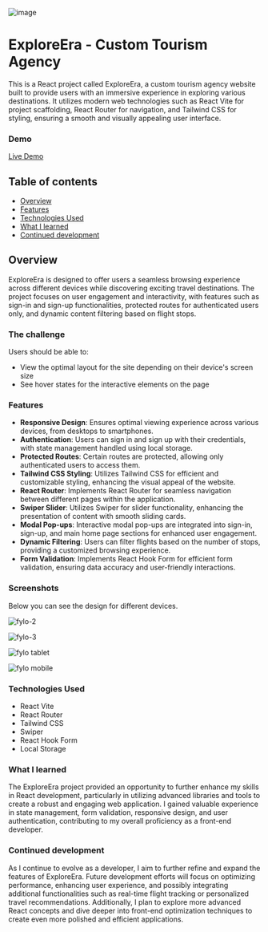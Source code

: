![image](https://github.com/Sab-Mos/ExploreEra-react/assets/131381168/d084f693-65cc-4b26-a005-b24677f7a1ed)

# ExploreEra - Custom Tourism Agency

This is a React project called ExploreEra, a custom tourism agency website built to provide users with an immersive experience in exploring various destinations. It utilizes modern web technologies such as React Vite for project scaffolding, React Router for navigation, and Tailwind CSS for styling, ensuring a smooth and visually appealing user interface.

### Demo
[Live Demo](https://65469fedbf24fd4520595135--friendly-haupia-35c0c9.netlify.app/)

## Table of contents

- [Overview](#overview)
- [Features](#features)
- [Technologies Used](#technologies-used)
- [What I learned](#what-i-learned)
- [Continued development](#continued-development)

## Overview

ExploreEra is designed to offer users a seamless browsing experience across different devices while discovering exciting travel destinations. The project focuses on user engagement and interactivity, with features such as sign-in and sign-up functionalities, protected routes for authenticated users only, and dynamic content filtering based on flight stops.

### The challenge

Users should be able to:

- View the optimal layout for the site depending on their device's screen size
- See hover states for the interactive elements on the page

 ### Features

- **Responsive Design**: Ensures optimal viewing experience across various devices, from desktops to smartphones.
- **Authentication**: Users can sign in and sign up with their credentials, with state management handled using local storage.
- **Protected Routes**: Certain routes are protected, allowing only authenticated users to access them.
- **Tailwind CSS Styling**: Utilizes Tailwind CSS for efficient and customizable styling, enhancing the visual appeal of the website.
- **React Router**: Implements React Router for seamless navigation between different pages within the application.
- **Swiper Slider**: Utilizes Swiper for slider functionality, enhancing the presentation of content with smooth sliding cards.
- **Modal Pop-ups**: Interactive modal pop-ups are integrated into sign-in, sign-up, and main home page sections for enhanced user engagement.
- **Dynamic Filtering**: Users can filter flights based on the number of stops, providing a customized browsing experience.
- **Form Validation**: Implements React Hook Form for efficient form validation, ensuring data accuracy and user-friendly interactions.

 ### Screenshots

Below you can see the design for different devices.

![fylo-2](https://github.com/Sab-Mos/fylo-dark-them-landing-page/assets/131381168/c7f8ee3b-b6a3-4bdd-ae8c-b1a1f7b36c93)

![fylo-3](https://github.com/Sab-Mos/fylo-dark-them-landing-page/assets/131381168/87bcfe04-8307-4751-b727-02a4d2301d3e)

![fylo tablet](https://github.com/Sab-Mos/fylo-dark-them-landing-page/assets/131381168/29acfed3-27db-47de-902a-e95d29becef7)

![fylo mobile](https://github.com/Sab-Mos/fylo-dark-them-landing-page/assets/131381168/a2943e65-ad07-4b06-a38e-8aa486610430)

### Technologies Used

- React Vite
- React Router
- Tailwind CSS
- Swiper
- React Hook Form
- Local Storage

### What I learned

The ExploreEra project provided an opportunity to further enhance my skills in React development, particularly in utilizing advanced libraries and tools to create a robust and engaging web application. I gained valuable experience in state management, form validation, responsive design, and user authentication, contributing to my overall proficiency as a front-end developer.

### Continued development

As I continue to evolve as a developer, I aim to further refine and expand the features of ExploreEra. Future development efforts will focus on optimizing performance, enhancing user experience, and possibly integrating additional functionalities such as real-time flight tracking or personalized travel recommendations. Additionally, I plan to explore more advanced React concepts and dive deeper into front-end optimization techniques to create even more polished and efficient applications.

